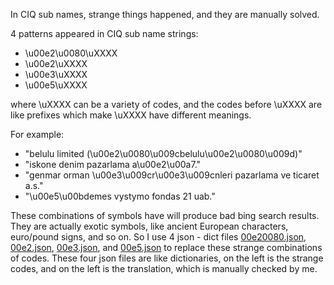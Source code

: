 In CIQ sub names, strange things happened, and they are manually solved.

4 patterns appeared in CIQ sub name strings:

- \u00e2\u0080\uXXXX
- \u00e2\uXXXX
- \u00e3\uXXXX
- \u00e5\uXXXX

where \uXXXX can be a variety of codes, and the codes before \uXXXX are like prefixes which make \uXXXX have different meanings.

For example:

- "belulu limited (\u00e2\u0080\u009cbelulu\u00e2\u0080\u009d)"
- "iskone denim pazarlama a\u00e2\u00a7."
- "genmar orman \u00e3\u009cr\u00e3\u009cnleri pazarlama ve ticaret a.s."
- "\u00e5\u00bdemes vystymo fondas 21 uab."

These combinations of symbols have will produce bad bing search results. They are actually exotic symbols, like ancient European characters, euro/pound signs, and so on.  So I use 4 json - dict files [00e20080.json](https://github.com/FutureMathematician/TMA_match/blob/main/Clean_name/00e20080.json), [00e2.json](https://github.com/FutureMathematician/TMA_match/blob/main/Clean_name/00e2.json), [00e3.json](https://github.com/FutureMathematician/TMA_match/blob/main/Clean_name/00e3.json), and [00e5.json](https://github.com/FutureMathematician/TMA_match/blob/main/Clean_name/00e5.json) to replace these strange combinations of codes. These four json files are like dictionaries, on the left is the strange codes, and on the left is the translation, which is manually checked by me.

